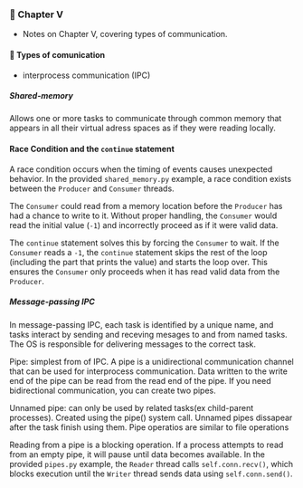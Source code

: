 <!-- Imported from: Readme.md -->
### 📖 Chapter V

- Notes on Chapter V, covering types of communication.

#### 📢 Types of comunication

- interprocess communication (IPC)

##### Shared-memory

Allows one or more tasks to communicate through common memory that appears in all their virtual adress spaces as if they were reading locally.

#### Race Condition and the `continue` statement

A race condition occurs when the timing of events causes unexpected behavior. In the provided `shared_memory.py` example, a race condition exists between the `Producer` and `Consumer` threads.

The `Consumer` could read from a memory location before the `Producer` has had a chance to write to it. Without proper handling, the `Consumer` would read the initial value (`-1`) and incorrectly proceed as if it were valid data.

The `continue` statement solves this by forcing the `Consumer` to wait. If the `Consumer` reads a `-1`, the `continue` statement skips the rest of the loop (including the part that prints the value) and starts the loop over. This ensures the `Consumer` only proceeds when it has read valid data from the `Producer`.


##### Message-passing IPC

In message-passing IPC, each task is identified by a unique name, and 
tasks interact by sending and receving mesages to and from named tasks.
The OS is responsible for delivering messages to the correct task.

Pipe: simplest from of IPC. A pipe is a unidirectional communication channel that can be used for interprocess communication. Data written to the write end of the pipe can be read from the read end of the pipe. If you need bidirectional communication, you can create two pipes.

Unnamed pipe: can only be used by related tasks(ex child-parent processes). Created using the pipe() system call. Unnamed pipes dissapear after the task finish using them.
 Pipe operatios are similar to file operations

Reading from a pipe is a blocking operation. If a process attempts to read from an empty pipe, it will pause until data becomes available. In the provided `pipes.py` example, the `Reader` thread calls `self.conn.recv()`, which blocks execution until the `Writer` thread sends data using `self.conn.send()`.

